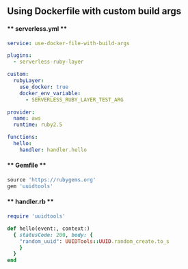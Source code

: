 
##  Using Dockerfile with custom build args

<!-- tabs:start -->

#### ** serverless.yml **

```yml
service: use-docker-file-with-build-args

plugins:
  - serverless-ruby-layer

custom:
  rubyLayer:
    use_docker: true
    docker_env_variable:
      - SERVERLESS_RUBY_LAYER_TEST_ARG

provider:
  name: aws
  runtime: ruby2.5

functions:
  hello:
    handler: handler.hello
  ```

#### ** Gemfile **

```ruby
source 'https://rubygems.org'
gem 'uuidtools'
```

#### ** handler.rb **

```ruby
require 'uuidtools'

def hello(event:, context:)
  { statusCode: 200, body: {
    "random_uuid": UUIDTools::UUID.random_create.to_s
    }
  }
end

```

<!-- tabs:end -->

